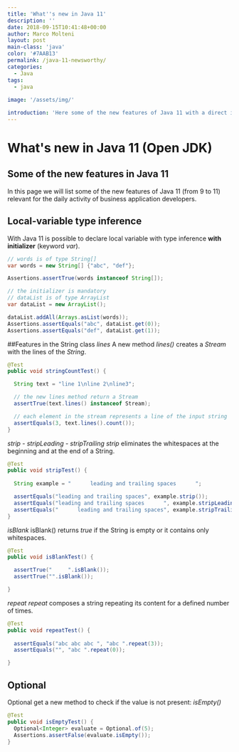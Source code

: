 ```yaml
---
title: 'What''s new in Java 11'
description: ''
date: 2018-09-15T10:41:48+00:00
author: Marco Molteni
layout: post
main-class: 'java'
color: '#7AAB13'
permalink: /java-11-newsworthy/
categories:
  - Java
tags:
  - java
 
image: '/assets/img/'

introduction: 'Here some of the new features of Java 11 with a direct impact on the daily development activity.'
---
```


# What's new in Java 11 (Open JDK)

## Some of the new features in Java 11
In this page we will list some of the new features of Java 11 (from 9 to 11) relevant for the daily activity of business application developers.

## Local-variable type inference
With Java 11 is possible to declare local variable with type inference **with initializer** (keyword *var*).

```java
// words is of type String[]
var words = new String[] {"abc", "def"};

Assertions.assertTrue(words instanceof String[]);

// the initializer is mandatory
// dataList is of type ArrayList
var dataList = new ArrayList();

dataList.addAll(Arrays.asList(words));
Assertions.assertEquals("abc", dataList.get(0));
Assertions.assertEquals("def", dataList.get(1));
```

##Features in the String class
*lines*
A new method *lines()* creates a *Stream* with the lines of the *String*.

```java
@Test
public void stringCountTest() {

  String text = "line 1\nline 2\nline3";

  // the new lines method return a Stream
  assertTrue(text.lines() instanceof Stream);

  // each element in the stream represents a line of the input string
  assertEquals(3, text.lines().count());
}
```

*strip - stripLeading - stripTrailing*
*strip* eliminates the whitespaces at the beginning and at the end of a String.

```java
@Test
public void stripTest() {
  
  String example = "      leading and trailing spaces      ";

  assertEquals("leading and trailing spaces", example.strip());
  assertEquals("leading and trailing spaces      ", example.stripLeading());
  assertEquals("      leading and trailing spaces", example.stripTrailing());
}
```

*isBlank*
isBlank() returns *true* if the String is empty or it contains only whitespaces.

```java
@Test
public void isBlankTest() {

  assertTrue("     ".isBlank());
  assertTrue("".isBlank());

}
```

*repeat*
*repeat* composes a string repeating its content for a defined number of times.

```java
@Test
public void repeatTest() {
  
  assertEquals("abc abc abc ", "abc ".repeat(3));
  assertEquals("", "abc ".repeat(0));

}
```
## Optional
Optional get a new method to check if the value is not present: *isEmpty()*

```java
@Test
public void isEmptyTest() {
  Optional<Integer> evaluate = Optional.of(5);
  Assertions.assertFalse(evaluate.isEmpty());
}
```